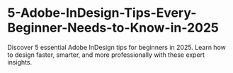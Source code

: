 # 5-Adobe-InDesign-Tips-Every-Beginner-Needs-to-Know-in-2025
Discover 5 essential Adobe InDesign tips for beginners in 2025. Learn how to design faster, smarter, and more professionally with these expert insights.
